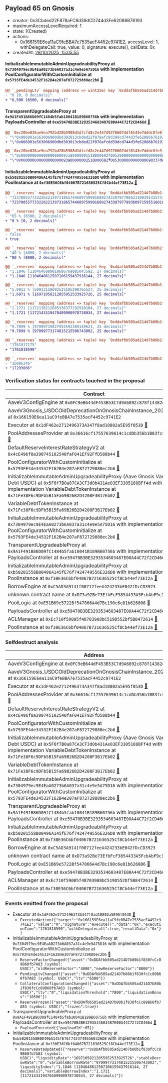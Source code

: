 ## Payload 65 on Gnosis

- creator: 0x3Cbded22F878aFC8d39dCD744d3Fe62086B76193
- maximumAccessLevelRequired: 1
- state: 1(Created)
- actions:
  - [0x166159E6ea11aC9feBBA7e7535acF4452c9741E2](https://gnosisscan.io/address/0x166159E6ea11aC9feBBA7e7535acF4452c9741E2), accessLevel: 1, withDelegateCall: true, value: 0, signature: execute(), callData: 0x
- createdAt: [28/10/2025, 15:05:55](https://gnosisscan.io/tx/0xf4596535f00e16c810721611bb10769f253d20d459282c59d12630f519d3f980)

#### InitializableImmutableAdminUpgradeabilityProxy at `0x7304979ec9E4EaA0273b6A037a31c4e9e5A75D16` with implementation PoolConfiguratorWithCustomInitialize at `0x5793FE4de34532F162B4e207aF872729880ec2b6` [:ghost:](https://github.com/bgd-labs/aave-address-book  "AaveV3Gnosis.POOL_CONFIGURATOR")

```diff
@@ `_pendingLtv` mapping (address => uint256) key `0xddafbb505ad214d7b80b1f830fccc89b60fb7a83` @@
- "0 [0, 0 decimals]"
+ "6,500 [6500, 0 decimals]"

```
#### TransparentUpgradeableProxy at `0x9A1F491B86D09fC1484b5fab10041B189B60756b` with implementation PayloadsController at `0xe59470B3BE3293534603487E00A44C72f2CD466d` [:ghost:](https://github.com/bgd-labs/aave-address-book  "GovernanceV3Gnosis.PAYLOADS_CONTROLLER")

```diff
@@ `0xc20be026ae5ea792bd28b5908d1dfcfd8c2e447d9276607ddf6143e7dddc0fe8` raw  @@
- "\"0x006901e563006900dbd302013cbded22f878afc8d39dcd744d3fe62086b76193\""
+ "\"0x006901e563006900dbd303013cbded22f878afc8d39dcd744d3fe62086b76193\""

@@ `0xc20be026ae5ea792bd28b5908d1dfcfd8c2e447d9276607ddf6143e7dddc0fe9` raw  @@
- "\"0x000000000000000000093a80000001518000692f005300000000000000000000\""
+ "\"0x000000000000000000093a80000001518000692f0053000000000000690337de\""

```
#### InitializableImmutableAdminUpgradeabilityProxy at `0xb50201558B00496A145fE76f7424749556E326D8` with implementation PoolInstance at `0xf30E36C6bf04067B721636525Cf8Cb44ef73E12a` [:ghost:](https://github.com/bgd-labs/aave-address-book  "AaveV3Gnosis.POOL")

```diff
@@ `_reserves` mapping (address => tuple) key `0xddafbb505ad214d7b80b1f830fccc89b60fb7a83`.configuration.data @@
- "7237005577332262213973186574460975990168927433879779862310039141574728227172"
+ "7237005577332262213973186574460975990168927433879779936097159551601010540544"

@@ `_reserves` mapping (address => tuple) key `0xddafbb505ad214d7b80b1f830fccc89b60fb7a83`.configuration.ltv @@
- "65 % [6500, 2 decimals]"
+ "0 % [0, 2 decimals]"

@@ `_reserves` mapping (address => tuple) key `0xddafbb505ad214d7b80b1f830fccc89b60fb7a83`.configuration.frozen @@
- false
+ true

@@ `_reserves` mapping (address => tuple) key `0xddafbb505ad214d7b80b1f830fccc89b60fb7a83`.configuration.reserveFactor @@
- "40 % [4000, 2 decimals]"
+ "80 % [8000, 2 decimals]"

@@ `_reserves` mapping (address => tuple) key `0xddafbb505ad214d7b80b1f830fccc89b60fb7a83`.liquidityIndex @@
- "1.1046 [1104646089010686769085043592, 27 decimals]"
+ "1.1046 [1104648612507106159437916144, 27 decimals]"

@@ `_reserves` mapping (address => tuple) key `0xddafbb505ad214d7b80b1f830fccc89b60fb7a83`.currentLiquidityRate @@
- "5.0913 % [50913118692525105290765527, 25 decimals]"
+ "1.6971 % [16971058212055952533925726, 25 decimals]"

@@ `_reserves` mapping (address => tuple) key `0xddafbb505ad214d7b80b1f830fccc89b60fb7a83`.variableBorrowIndex @@
- "1.1721 [1172138212685336377292910104, 27 decimals]"
+ "1.1721 [1172143319470409900978738034, 27 decimals]"

@@ `_reserves` mapping (address => tuple) key `0xddafbb505ad214d7b80b1f830fccc89b60fb7a83`.currentVariableBorrowRate @@
- "9.7099 % [97099719827955592389149621, 25 decimals]"
+ "9.7099 % [97099773174815215506743002, 25 decimals]"

@@ `_reserves` mapping (address => tuple) key `0xddafbb505ad214d7b80b1f830fccc89b60fb7a83`.lastUpdateTimestamp @@
- "1761817175"
+ "1761818590"

@@ `_reserves` mapping (address => tuple) key `0xddafbb505ad214d7b80b1f830fccc89b60fb7a83`.accruedToTreasury @@
- "16086346"
+ "17293866"

```
### Verification status for contracts touched in the proposal

| Contract | Status |
|---------|------------|
| AaveV3ConfigEngine at `0x0FC9eB644dF453B53C7d9A6892c878f14382ddc3` [:ghost:](https://github.com/bgd-labs/aave-address-book  "AaveV3Gnosis.CONFIG_ENGINE") | Contract |
| AaveV3Gnosis_USDCOldDeprecationOnGnosisChainInstance_20251024 at `0x166159E6ea11aC9feBBA7e7535acF4452c9741E2` | Contract |
| Executor at `0x1dF462e2712496373A347f8ad10802a5E95f053D` [:ghost:](https://github.com/bgd-labs/aave-address-book  "AaveV3Gnosis.ACL_ADMIN") | Contract |
| PoolAddressesProvider at `0x36616cf17557639614c1cdDb356b1B83fc0B2132` [:ghost:](https://github.com/bgd-labs/aave-address-book  "AaveV3Gnosis.POOL_ADDRESSES_PROVIDER") | Contract |
| DefaultReserveInterestRateStrategyV2 at `0x4cE496f0a390745102540faF041EF92FfD588b44` [:ghost:](https://github.com/bgd-labs/aave-address-book  "AaveV3Gnosis.ASSETS.WETH.INTEREST_RATE_STRATEGY") | Contract |
| PoolConfiguratorWithCustomInitialize at `0x5793FE4de34532F162B4e207aF872729880ec2b6` [:ghost:](https://github.com/bgd-labs/aave-address-book  "AaveV3Gnosis.POOL_CONFIGURATOR_IMPL") | Contract |
| InitializableImmutableAdminUpgradeabilityProxy (Aave Gnosis Variable Debt USDC) at `0x5F6f7B0a87CA3CF3d0b431Ae03EF3305180BFf4d` with implementation VariableDebtTokenInstance at `0x71Fe38F6c9DFb5B15Fa69B26B2D4208F3B17Eb02` [:ghost:](https://github.com/bgd-labs/aave-address-book  "AaveV3Gnosis.ASSETS.USDC.V_TOKEN") | Contract |
| VariableDebtTokenInstance at `0x71Fe38F6c9DFb5B15Fa69B26B2D4208F3B17Eb02` [:ghost:](https://github.com/bgd-labs/aave-address-book  "AaveV3Gnosis.DEFAULT_VARIABLE_DEBT_TOKEN_IMPL") | Contract |
| InitializableImmutableAdminUpgradeabilityProxy at `0x7304979ec9E4EaA0273b6A037a31c4e9e5A75D16` with implementation PoolConfiguratorWithCustomInitialize at `0x5793FE4de34532F162B4e207aF872729880ec2b6` [:ghost:](https://github.com/bgd-labs/aave-address-book  "AaveV3Gnosis.POOL_CONFIGURATOR") | Contract |
| TransparentUpgradeableProxy at `0x9A1F491B86D09fC1484b5fab10041B189B60756b` with implementation PayloadsController at `0xe59470B3BE3293534603487E00A44C72f2CD466d` [:ghost:](https://github.com/bgd-labs/aave-address-book  "GovernanceV3Gnosis.PAYLOADS_CONTROLLER") | Contract |
| InitializableImmutableAdminUpgradeabilityProxy at `0xb50201558B00496A145fE76f7424749556E326D8` with implementation PoolInstance at `0xf30E36C6bf04067B721636525Cf8Cb44ef73E12a` [:ghost:](https://github.com/bgd-labs/aave-address-book  "AaveV3Gnosis.POOL") | Contract |
| BorrowEngine at `0xC5AD3A9141f00712feeA424233bE042fDcCD3923` | Contract |
| unknown contract name at `0xD73a92Be73EfbFcF3854433A5FcbAbF9c1316073` | EOA |
| PoolLogic at `0xE51B69e5722Bf547866A4d7Bc190c6e81b626806` [:ghost:](https://github.com/bgd-labs/aave-address-book  "AaveV3Gnosis.EXTERNAL_LIBRARIES.POOL_LOGIC") | Contract |
| PayloadsController at `0xe59470B3BE3293534603487E00A44C72f2CD466d` | Contract |
| ACLManager at `0xEc710f59005f48703908bC519D552Df5B8472614` [:ghost:](https://github.com/bgd-labs/aave-address-book  "AaveV3Gnosis.ACL_MANAGER") | Contract |
| PoolInstance at `0xf30E36C6bf04067B721636525Cf8Cb44ef73E12a` [:ghost:](https://github.com/bgd-labs/aave-address-book  "AaveV3Gnosis.POOL_IMPL") | Contract |

### Selfdestruct analysis

| Address | Result |
|---------|------------|
| AaveV3ConfigEngine at `0x0FC9eB644dF453B53C7d9A6892c878f14382ddc3` [:ghost:](https://github.com/bgd-labs/aave-address-book  "AaveV3Gnosis.CONFIG_ENGINE") | DelegateCall |
| AaveV3Gnosis_USDCOldDeprecationOnGnosisChainInstance_20251024 at `0x166159E6ea11aC9feBBA7e7535acF4452c9741E2` | DelegateCall |
| Executor at `0x1dF462e2712496373A347f8ad10802a5E95f053D` [:ghost:](https://github.com/bgd-labs/aave-address-book  "AaveV3Gnosis.ACL_ADMIN") | DelegateCall |
| PoolAddressesProvider at `0x36616cf17557639614c1cdDb356b1B83fc0B2132` [:ghost:](https://github.com/bgd-labs/aave-address-book  "AaveV3Gnosis.POOL_ADDRESSES_PROVIDER") | DelegateCall |
| DefaultReserveInterestRateStrategyV2 at `0x4cE496f0a390745102540faF041EF92FfD588b44` [:ghost:](https://github.com/bgd-labs/aave-address-book  "AaveV3Gnosis.ASSETS.WETH.INTEREST_RATE_STRATEGY") | Safe |
| PoolConfiguratorWithCustomInitialize at `0x5793FE4de34532F162B4e207aF872729880ec2b6` [:ghost:](https://github.com/bgd-labs/aave-address-book  "AaveV3Gnosis.POOL_CONFIGURATOR_IMPL") | DelegateCall |
| InitializableImmutableAdminUpgradeabilityProxy (Aave Gnosis Variable Debt USDC) at `0x5F6f7B0a87CA3CF3d0b431Ae03EF3305180BFf4d` with implementation VariableDebtTokenInstance at `0x71Fe38F6c9DFb5B15Fa69B26B2D4208F3B17Eb02` [:ghost:](https://github.com/bgd-labs/aave-address-book  "AaveV3Gnosis.ASSETS.USDC.V_TOKEN") | DelegateCall |
| VariableDebtTokenInstance at `0x71Fe38F6c9DFb5B15Fa69B26B2D4208F3B17Eb02` [:ghost:](https://github.com/bgd-labs/aave-address-book  "AaveV3Gnosis.DEFAULT_VARIABLE_DEBT_TOKEN_IMPL") | Safe |
| InitializableImmutableAdminUpgradeabilityProxy at `0x7304979ec9E4EaA0273b6A037a31c4e9e5A75D16` with implementation PoolConfiguratorWithCustomInitialize at `0x5793FE4de34532F162B4e207aF872729880ec2b6` [:ghost:](https://github.com/bgd-labs/aave-address-book  "AaveV3Gnosis.POOL_CONFIGURATOR") | DelegateCall |
| TransparentUpgradeableProxy at `0x9A1F491B86D09fC1484b5fab10041B189B60756b` with implementation PayloadsController at `0xe59470B3BE3293534603487E00A44C72f2CD466d` [:ghost:](https://github.com/bgd-labs/aave-address-book  "GovernanceV3Gnosis.PAYLOADS_CONTROLLER") | DelegateCall |
| InitializableImmutableAdminUpgradeabilityProxy at `0xb50201558B00496A145fE76f7424749556E326D8` with implementation PoolInstance at `0xf30E36C6bf04067B721636525Cf8Cb44ef73E12a` [:ghost:](https://github.com/bgd-labs/aave-address-book  "AaveV3Gnosis.POOL") | DelegateCall |
| BorrowEngine at `0xC5AD3A9141f00712feeA424233bE042fDcCD3923` | Safe |
| unknown contract name at `0xD73a92Be73EfbFcF3854433A5FcbAbF9c1316073` | EOA |
| PoolLogic at `0xE51B69e5722Bf547866A4d7Bc190c6e81b626806` [:ghost:](https://github.com/bgd-labs/aave-address-book  "AaveV3Gnosis.EXTERNAL_LIBRARIES.POOL_LOGIC") | Safe |
| PayloadsController at `0xe59470B3BE3293534603487E00A44C72f2CD466d` | Safe |
| ACLManager at `0xEc710f59005f48703908bC519D552Df5B8472614` [:ghost:](https://github.com/bgd-labs/aave-address-book  "AaveV3Gnosis.ACL_MANAGER") | Safe |
| PoolInstance at `0xf30E36C6bf04067B721636525Cf8Cb44ef73E12a` [:ghost:](https://github.com/bgd-labs/aave-address-book  "AaveV3Gnosis.POOL_IMPL") | DelegateCall |

### Events emitted from the proposal

- Executor at `0x1dF462e2712496373A347f8ad10802a5E95f053D` [:ghost:](https://github.com/bgd-labs/aave-address-book  "AaveV3Gnosis.ACL_ADMIN")
  - `ExecutedAction({"target":"0x166159E6ea11aC9feBBA7e7535acF4452c9741E2","value":"0","signature":"execute()","data":"0x","executionTime":"1761818590","withDelegatecall":true,"resultData":"0x"})`
- InitializableImmutableAdminUpgradeabilityProxy at `0x7304979ec9E4EaA0273b6A037a31c4e9e5A75D16` with implementation PoolConfiguratorWithCustomInitialize at `0x5793FE4de34532F162B4e207aF872729880ec2b6` [:ghost:](https://github.com/bgd-labs/aave-address-book  "AaveV3Gnosis.POOL_CONFIGURATOR")
  - `ReserveFactorChanged({"asset":"0xDDAfbb505ad214D7b80b1f830fcCc89B60fb7A83 (symbol: USDC)","oldReserveFactor":"4000","newReserveFactor":"8000"})`
  - `PendingLtvChanged({"asset":"0xDDAfbb505ad214D7b80b1f830fcCc89B60fb7A83 (symbol: USDC)","ltv":"6500"})`
  - `CollateralConfigurationChanged({"asset":"0xDDAfbb505ad214D7b80b1f830fcCc89B60fb7A83 (symbol: USDC)","ltv":"0","liquidationThreshold":"7800","liquidationBonus":"10500"})`
  - `ReserveFrozen({"asset":"0xDDAfbb505ad214D7b80b1f830fcCc89B60fb7A83 (symbol: USDC)","frozen":true})`
- TransparentUpgradeableProxy at `0x9A1F491B86D09fC1484b5fab10041B189B60756b` with implementation PayloadsController at `0xe59470B3BE3293534603487E00A44C72f2CD466d` [:ghost:](https://github.com/bgd-labs/aave-address-book  "GovernanceV3Gnosis.PAYLOADS_CONTROLLER")
  - `PayloadExecuted({"payloadId":65})`
- InitializableImmutableAdminUpgradeabilityProxy at `0xb50201558B00496A145fE76f7424749556E326D8` with implementation PoolInstance at `0xf30E36C6bf04067B721636525Cf8Cb44ef73E12a` [:ghost:](https://github.com/bgd-labs/aave-address-book  "AaveV3Gnosis.POOL")
  - `ReserveDataUpdated({"reserve":"0xDDAfbb505ad214D7b80b1f830fcCc89B60fb7A83 (symbol: USDC)","liquidityRate":"16971058212055952533925726","stableBorrowRate":"0","variableBorrowRate":"97099773174815215506743002","liquidityIndex":"1.1046 [1104648612507106159437916144, 27 decimals]","variableBorrowIndex":"1.1721 [1172143319470409900978738034, 27 decimals]"})`
